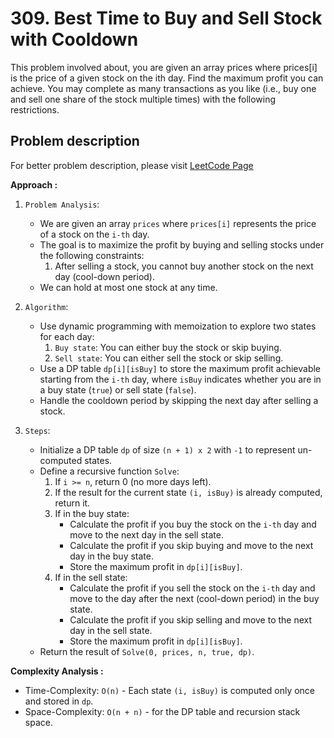 # 309. Best Time to Buy and Sell Stock with Cooldown

This problem involved about, you are given an array prices where prices[i] is the price of a given stock on the ith day.
Find the maximum profit you can achieve. You may complete as many transactions as you like (i.e., buy one and sell one share of the stock multiple times) with the following restrictions.

## Problem description

For better problem description, please visit [LeetCode Page](https://leetcode.com/problems/best-time-to-buy-and-sell-stock-with-cooldown/description)

**Approach :**<br/>

1. `Problem Analysis`:

    - We are given an array `prices` where `prices[i]` represents the price of a stock on the `i-th` day.
    - The goal is to maximize the profit by buying and selling stocks under the following constraints:
        1. After selling a stock, you cannot buy another stock on the next day (cool-down period).
    - We can hold at most one stock at any time.

2. `Algorithm`:

    - Use dynamic programming with memoization to explore two states for each day:
        1. `Buy state`: You can either buy the stock or skip buying.
        2. `Sell state`: You can either sell the stock or skip selling.
    - Use a DP table `dp[i][isBuy]` to store the maximum profit achievable starting from the `i-th` day, where `isBuy` indicates whether you are in a buy state (`true`) or sell state (`false`).
    - Handle the cooldown period by skipping the next day after selling a stock.

3. `Steps`:
    - Initialize a DP table `dp` of size `(n + 1) x 2` with `-1` to represent un-computed states.
    - Define a recursive function `Solve`:
        1. If `i >= n`, return 0 (no more days left).
        2. If the result for the current state `(i, isBuy)` is already computed, return it.
        3. If in the buy state:
            - Calculate the profit if you buy the stock on the `i-th` day and move to the next day in the sell state.
            - Calculate the profit if you skip buying and move to the next day in the buy state.
            - Store the maximum profit in `dp[i][isBuy]`.
        4. If in the sell state:
            - Calculate the profit if you sell the stock on the `i-th` day and move to the day after the next (cool-down period) in the buy state.
            - Calculate the profit if you skip selling and move to the next day in the sell state.
            - Store the maximum profit in `dp[i][isBuy]`.
    - Return the result of `Solve(0, prices, n, true, dp)`.

**Complexity Analysis :**<br/>

-   Time-Complexity: `O(n)` - Each state `(i, isBuy)` is computed only once and stored in `dp`.
-   Space-Complexity: `O(n + n)` - for the DP table and recursion stack space.

